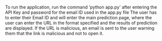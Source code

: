 To run the application, run the command 'python app.py' after entering the API Key and password for the email ID used in the app.py file
The user has to enter their Email ID and will enter the main prediction page, where the user can enter the URL in the format specified and the results of prediction are displayed. If the URL is malicious, an email is sent to the user warning them that the link is malicious and not to open it.
